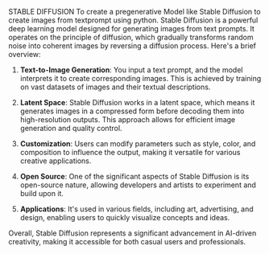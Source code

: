 STABLE DIFFUSION
To create a pregenerative Model like Stable Diffusion to create images from textprompt using python.
Stable Diffusion is a powerful deep learning model designed for generating images from text prompts. It operates on the principle of diffusion, which gradually transforms random noise into coherent images by reversing a diffusion process. Here's a brief overview:

1. **Text-to-Image Generation**: You input a text prompt, and the model interprets it to create corresponding images. This is achieved by training on vast datasets of images and their textual descriptions.

2. **Latent Space**: Stable Diffusion works in a latent space, which means it generates images in a compressed form before decoding them into high-resolution outputs. This approach allows for efficient image generation and quality control.

3. **Customization**: Users can modify parameters such as style, color, and composition to influence the output, making it versatile for various creative applications.

4. **Open Source**: One of the significant aspects of Stable Diffusion is its open-source nature, allowing developers and artists to experiment and build upon it.

5. **Applications**: It's used in various fields, including art, advertising, and design, enabling users to quickly visualize concepts and ideas.

Overall, Stable Diffusion represents a significant advancement in AI-driven creativity, making it accessible for both casual users and professionals.

